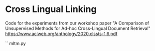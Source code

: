 # Cross Lingual Linking
Code for the experiments from our workshop paper "A Comparison of Unsupervised Methods for Ad-hoc Cross-Lingual Document Retrieval"
https://www.aclweb.org/anthology/2020.clssts-1.6.pdf

`` mltm.py 
